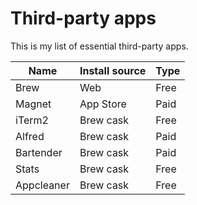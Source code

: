 # Third-party apps

This is my list of essential third-party apps.

| Name       | Install source | Type |
| ---------- | -------------- | ---- |
| Brew       | Web            | Free |
| Magnet     | App Store      | Paid |
| iTerm2     | Brew cask      | Free |
| Alfred     | Brew cask      | Paid |
| Bartender  | Brew cask      | Paid |
| Stats      | Brew cask      | Free |
| Appcleaner | Brew cask      | Free |
